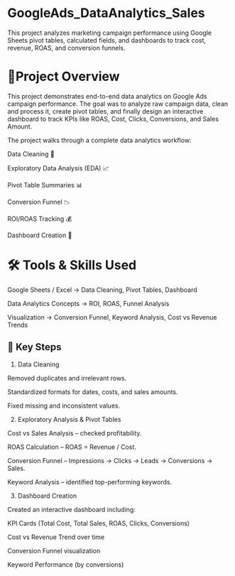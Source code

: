 # GoogleAds_DataAnalytics_Sales
This project analyzes marketing campaign performance using Google Sheets pivot tables, calculated fields, and dashboards to track cost, revenue, ROAS, and conversion funnels.


# 🔎Project Overview
This project demonstrates end-to-end data analytics on Google Ads campaign performance. The goal was to analyze raw campaign data, clean and process it, create pivot tables, and finally design an interactive dashboard to track KPIs like ROAS, Cost, Clicks, Conversions, and Sales Amount.

The project walks through a complete data analytics workflow:

Data Cleaning 🧹

Exploratory Data Analysis (EDA) 📈

Pivot Table Summaries 📊

Conversion Funnel 📉

ROI/ROAS Tracking 💰

Dashboard Creation 🎯

# 🛠️ Tools & Skills Used

Google Sheets / Excel → Data Cleaning, Pivot Tables, Dashboard

Data Analytics Concepts → ROI, ROAS, Funnel Analysis

Visualization → Conversion Funnel, Keyword Analysis, Cost vs Revenue Trends

## 📑 Key Steps
1. Data Cleaning

Removed duplicates and irrelevant rows.

Standardized formats for dates, costs, and sales amounts.

Fixed missing and inconsistent values.

2. Exploratory Analysis & Pivot Tables

Cost vs Sales Analysis – checked profitability.

ROAS Calculation – ROAS = Revenue / Cost.

Conversion Funnel – Impressions → Clicks → Leads → Conversions → Sales.

Keyword Analysis – identified top-performing keywords.

3. Dashboard Creation

Created an interactive dashboard including:

KPI Cards (Total Cost, Total Sales, ROAS, Clicks, Conversions)

Cost vs Revenue Trend over time

Conversion Funnel visualization

Keyword Performance (by conversions)
